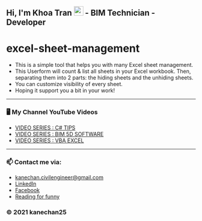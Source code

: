 ## Hi, I'm Khoa Tran <img src="https://media.giphy.com/media/hvRJCLFzcasrR4ia7z/giphy.gif" width="25px"> - BIM Technician - Developer 
# excel-sheet-management
- This is a simple tool that helps you with many Excel sheet management.
- This Userform will count & list all sheets in your Excel workbook.
Then, separating them into 2 parts: the hiding sheets and the unhiding sheets.
- You can customize visibility of every sheet.
- Hoping it support you a bit in your work!
---

### 🖥 My Channel YouTube Videos

<!-- YOUTUBE:START -->
- [VIDEO SERIES : C# TIPS](https://www.youtube.com/watch?v=IXaVxcmtZks&t=90s&ab_channel=BIMProgress)
- [VIDEO SERIES : BIM 5D SOFTWARE](https://www.youtube.com/playlist?list=PLJPnxfYoe9IqRw9Rt-lozInuOH0PVOBKR)
- [VIDEO SERIES : VBA EXCEL](https://www.youtube.com/playlist?list=PLJPnxfYoe9IruY9Pfd7gx1d4PIVPR3hxq)
<!-- YOUTUBE:END -->

---

### 📫 Contact me via:
- kanechan.civilengineer@gmail.com
- [LinkedIn](https://www.linkedin.com/in/kanechan2593/)
- [Facebook](https://www.facebook.com/khoa2425/)
- [Reading for funny](https://ngoatv.blogspot.com/)
### © 2021 kanechan25
